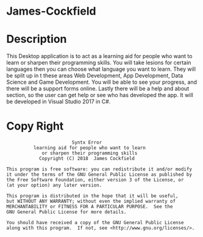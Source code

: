# James-Cockfield

# Description
This Desktop application is to act as a learning aid for people who want to learn or sharpen their programming skills. You will take lesions for certain languages then you can choose what language you want to learn. They will be split up in t these areas Web Development, App Development, Data Science and Game Development. You will be able to see your progress, and there will be a support forms online. Lastly there will be a help and about section, so the user can get help or see who has developed the app. It will be developed in Visual Studio 2017 in C#.

# Copy Right
                            Syntx Error
              learning aid for people who want to learn 
                 or sharpen their programming skills
                Copyright (C) 2018  James Cockfield

    This program is free software: you can redistribute it and/or modify
    it under the terms of the GNU General Public License as published by
    the Free Software Foundation, either version 3 of the License, or
    (at your option) any later version.

    This program is distributed in the hope that it will be useful,
    but WITHOUT ANY WARRANTY; without even the implied warranty of
    MERCHANTABILITY or FITNESS FOR A PARTICULAR PURPOSE.  See the
    GNU General Public License for more details.

    You should have received a copy of the GNU General Public License
    along with this program.  If not, see <http://www.gnu.org/licenses/>.
